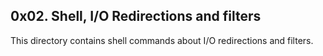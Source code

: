 ## 0x02. Shell, I/O Redirections and filters

This directory contains shell commands about I/O redirections and filters.